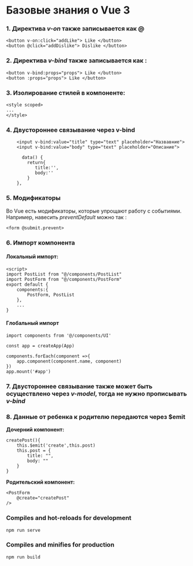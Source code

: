 # Базовые знания о Vue 3

### 1. Директива *v-on* также записывается как @
```
<button v-on:click="addLike"> Like </button>
<button @click="addDislike"> Dislike </button>
```
### 2. Директива *v-bind* также записывается как :
```
<button v-bind:props="props"> Like </button>
<button :props="props"> Like </button>
```
### 3. Изолирование стилей в компоненте:
```
<style scoped>
...
</style>
```
### 4. Двустороннее связывание через v-bind
```
    <input v-bind:value="title" type="text" placeholder="Назвавние">
    <input v-bind:value="body" type="text" placeholder="Описание">

      data() {
        return{
           title:'',
           body:''
        }
    },
```
### 5. Модификаторы
Во Vue есть модификаторы, которые упрощают работу с событиями. Например, навесить *preventDefault* можно так :
```
<form @submit.prevent>
```
### 6. Импорт компонента
#### Локальный импорт:
```
<script>
import PostList from "@/components/PostList"
import PostForm from "@/components/PostForm"
export default {
	components:{
		PostForm, PostList
	},
    ...
}
```
#### Глобальный импорт
```
import components from '@/components/UI'

const app = createApp(App)

components.forEach(component =>{
    app.component(component.name, component)
})
app.mount('#app')

```
### 7. Двустороннее связывание также может быть осуществлено через *v-model*, тогда не нужно прописывать *v-bind*

### 8. Данные от ребенка к родителю передаются через $emit



**Дочерний компонент:**
```
createPost(){
    this.$emit('create',this.post)
    this.post = {
        title: "",
        body: ""
    }
}
```
**Родительский компонент:**
```
<PostForm
    @create="createPost"
/>
```
### Compiles and hot-reloads for development
```
npm run serve
```

### Compiles and minifies for production
```
npm run build
```
